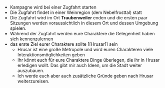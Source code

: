 - Kampagne wird bei einer Zugfahrt starten
- Die Zugfahrt findet in einer Weinregion (dem Nebelfrosttal) statt
- Die Zugfahrt wird im Ort **Traubenweiler** enden und die ersten paar Sitzungen werden voraussichtlich in diesem Ort und dessen Umgebung spielen.
- Während der Zugfahrt werden eure Charaktere die Gelegenheit haben sich kennenzulernen
- das erste Ziel eurer Charaktere sollte [[Hrusar]] sein
	- Hrusar ist eine große Metropole und wird euren Charakteren viele Interaktionsmöglichkeiten geben
	- Ihr könnt euch für eure Charaktere Dinge überlegen, die ihr in Hrusar erledigen wollt. Das gibt mir auch Ideen, um die Stadt weiter auszubauen.
	- Ich werde euch aber auch zusätzliche Gründe geben nach Hrusar weiterzureisen.